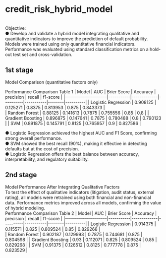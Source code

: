 # credit_risk_hybrid_model
<br/>
Objective:<br/>
● Develop and validate a hybrid model integrating qualitative and quantitative indicators to improve the prediction of default probability.
<be/>
Models were trained using only quantitative financial indicators. Performance was evaluated using standard classification metrics on a hold-out test set and cross-validation.<br/>



## 1st stage<br/>
Model Comparison (quantitative factors only)<br/>

Performance Comparison Table 1
| Model               |  AUC      | Brier Score | Accuracy | precision | recall | f1-score | 
|---------------------|-----------|-------------|----------|-----------|--------|----------|
| Logistic Regression | 0.908125  | 0.125271    | 0.8375   | 0.813953  | 0.875  | 0.843373 |        
| Random Forest       | 0.88125   | 0.141613    | 0.7875   | 0.755556  | 0.85   | 0.8      |
| Gradient Boosting   | 0.896875  | 0.147641    | 0.7875   | 0.780488  | 0.8    | 0.790123 |
| SVM                 | 0.891875  | 0.145791    | 0.8125   | 0.765957  | 0.9    | 0.827586 |


● Logistic Regression achieved the highest AUC and F1 Score, confirming strong overall performance.<br/>
● SVM showed the best recall (90%), making it effective in detecting defaults but at the cost of precision.<br/>
● Logistic Regression offers the best balance between accuracy, interpretability, and regulatory suitability.<br/>


## 2nd stage<br/>
Model Performance After Integrating Qualitative Factors
<br/>
To test the effect of qualitative indicators (litigation, audit status, external rating), all models were retrained using both financial and non-financial data. Performance metrics improved across all models, confirming the value of hybrid modeling.
<br/>
Performance Comparison Table 2
| Model               |  AUC      | Brier Score | Accuracy | precision | recall | f1-score | 
|---------------------|-----------|-------------|----------|-----------|--------|----------|
| Logistic Regression | 0.914375  | 0.115571    | 0.825    | 0.809524  | 0.85   | 0.829268 |        
| Random Forest       | 0.902187  | 0.129993    | 0.7875   | 0.744681  | 0.875  | 0.804598 |
| Gradient Boosting   | 0.93      | 0.112071    | 0.825    | 0.809524  | 0.85   | 0.829268 |
| SVM                 | 0.91375   | 0.126512    | 0.8125   | 0.777778  | 0.875  | 0.823529 |
